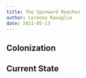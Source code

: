 ```yaml
---
title: The Spinward Reaches
author: Lorenzo Ravaglia
date: 2021-05-13
---
```

## Colonization
## Current State
